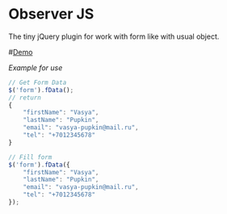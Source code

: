 # Observer JS

The tiny jQuery plugin for work with form like with usual object.

#[Demo](https://frentsel.github.io/jquery.fData.js/index.html)

*Example for use*

```javascript
// Get Form Data
$('form').fData();
// return
{
	"firstName": "Vasya",
    "lastName": "Pupkin",
    "email": "vasya-pupkin@mail.ru",
    "tel": "+7012345678"
}

// Fill form
$('form').fData({
    "firstName": "Vasya",
    "lastName": "Pupkin",
    "email": "vasya-pupkin@mail.ru",
    "tel": "+7012345678"
});
```